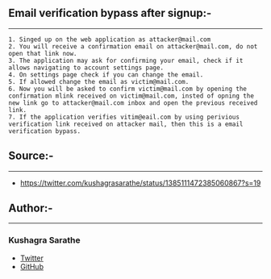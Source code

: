 ## Email verification bypass after signup:-
________________________________________________________________________________________________________________________________________

```
1. Singed up on the web application as attacker@mail.com
2. You will receive a confirmation email on attacker@mail.com, do not open that link now.
3. The application may ask for confirming your email, check if it allows navigating to account settings page.
4. On settings page check if you can change the email.
5. If allowed change the email as victim@mail.com.
6. Now you will be asked to confirm victim@mail.com by opening the confirmation mlink received on victim@mail.com, insted of opning the new link go to attacker@mail.com inbox and open the previous received link.
7. If the application verifies vitim@eail.com by using perivious verification link received on attacker mail, then this is a email verification bypass. 
```

## Source:-
________________________________________________________________________________________________________________________________________
+ https://twitter.com/kushagrasarathe/status/1385111472385060867?s=19

## Author:-
_________________________________________________________________________________________________________________________________________
### Kushagra Sarathe
+ [Twitter](https://twitter.com/kushagrasarathe)
+ [GitHub](https://github.com/kushagrasarathe)
